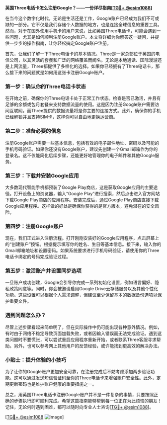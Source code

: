 **英国Three电话卡怎么注册Google？——一份详尽指南[[TG💪+ @esim1088](https://t.me/s/esim1088)]**

在当今这个数字化时代，无论是生活还是工作，Google账户已经成为我们不可或缺的一部分。它不仅是我们存储个人数据的地方，也是连接全球信息的重要工具。然而，对于在国外使用手机卡的用户来说，比如英国Three电话卡，可能会遇到一些问题，尤其是如何顺利注册Google账户。本文将详细为你解答这一疑问，并提供一步步的操作指南，让你轻松搞定Google账户注册。

首先，让我们了解一下Three电话卡的基本情况。Three是一家总部位于英国的电信公司，以其灵活的套餐和广泛的网络覆盖而闻名。无论是本地通话、国际漫游还是上网流量，Three都提供了多样化的选择。如果你已经拥有了Three电话卡，那么接下来的问题就是如何用这张卡注册Google账户。

### 第一步：确认你的Three电话卡状态

在开始之前，确保你的Three电话卡处于正常工作状态。检查是否已激活，并且有足够的余额或包月套餐来支持数据流量的使用。这是因为注册Google账户需要访问互联网，而Three提供的数据流量将是你主要的连接方式。此外，确保你的手机已经解锁并且支持SIM卡，这样你可以自由地更换运营商。

### 第二步：准备必要的信息

注册Google账户需要一些基本信息，包括有效的电子邮件地址、密码以及可能的手机号码验证。如果你还没有Google账户，建议先创建一个Gmail邮箱作为你的登录名。这不仅能简化后续步骤，还能更好地管理你的电子邮件和其他Google服务。

### 第三步：下载并安装Google应用

大多数现代智能手机都预装了Google Play商店，这是获取Google应用的主要途径。打开设备上的浏览器，输入“Google Play”进行搜索，然后点击进入官方网站下载Google Play商店的应用程序。安装完成后，通过Google Play商店直接下载Google应用程序。这样做的好处是确保你获得的是官方版本，避免潜在的安全风险。

### 第四步：注册Google账户

现在，我们正式进入注册流程。打开刚刚安装好的Google应用程序，点击屏幕上的“创建账户”按钮。根据提示填写你的姓名、生日等基本信息。接下来，输入你的Gmail邮箱地址和设置密码。如果系统要求进行手机号码验证，请使用你的Three电话卡绑定的号码完成验证过程。

### 第五步：激活账户并设置同步选项

一旦账户成功创建，Google会引导你完成一系列初始化设置，例如语言偏好、隐私政策同意等。同时，你会被邀请启用Google Drive云存储服务以及其他个性化功能。这些设置可以根据个人需求调整，但建议至少保留基本的数据备份选项以保护重要文件。

### 遇到问题怎么办？

尽管上述步骤看起来简单明了，但在实际操作中仍可能出现各种意外情况。例如，有时由于网络不稳定导致页面加载失败，或者因输入错误而无法完成验证。遇到这类问题时不要慌张，可以尝试重启应用程序重新开始，或者联系Three客服寻求帮助。另外，也可以参考网上其他用户的反馈经验，或许能找到更高效的解决办法。

### 小贴士：提升体验的小技巧

为了让你的Google账户更加安全可靠，在注册完成后不妨考虑添加两步验证功能。这可以通过发送短信验证码至你的Three电话卡来增强账户安全性。此外，定期更新密码也是维护账户健康的重要措施之一。

总之，用英国Three电话卡注册Google账户并不是一件复杂的事情，只要按照正确的步骤执行即可顺利完成。希望这篇指南能够帮到每一位正在为此烦恼的朋友！记住，无论何时遇到困难，都可以随时向专业人士咨询[[TG💪+ @esim1088](https://t.me/s/esim1088)]。

[[TG💪+ @esim1088](https://t.me/s/esim1088) ![Image](https://i.postimg.cc/4NQfJmqS/Snipaste-2025-05-13-00-14-12.png)]